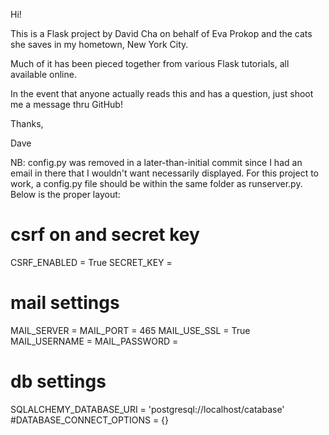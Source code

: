 Hi!

This is a Flask project by David Cha on behalf of Eva Prokop and the cats she saves in my hometown, New York City.

Much of it has been pieced together from various Flask tutorials, all available online.

In the event that anyone actually reads this and has a question, just shoot me a message thru GitHub!

Thanks,

Dave

NB: config.py was removed in a later-than-initial commit since I had an email in there that I wouldn't want necessarily displayed. For this project to work, a config.py file should be within the same folder as runserver.py. Below is the proper layout:

# csrf on and secret key
CSRF_ENABLED = True
SECRET_KEY = 

# mail settings
MAIL_SERVER = 
MAIL_PORT = 465
MAIL_USE_SSL = True
MAIL_USERNAME = 
MAIL_PASSWORD = 

# db settings
SQLALCHEMY_DATABASE_URI = 'postgresql://localhost/catabase'
#DATABASE_CONNECT_OPTIONS = {}